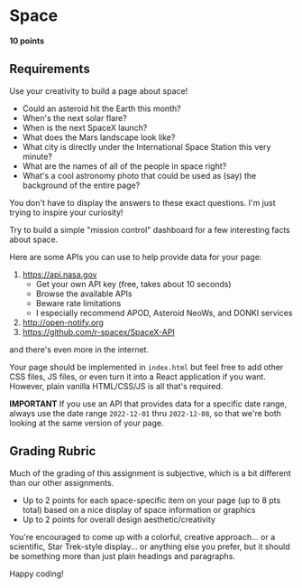 # Space

**10 points**

## Requirements

Use your creativity to build a page about space!

* Could an asteroid hit the Earth this month?
* When's the next solar flare?
* When is the next SpaceX launch?
* What does the Mars landscape look like?
* What city is directly under the International Space Station this very minute?
* What are the names of all of the people in space right?
* What's a cool astronomy photo that could be used as (say) the background of the entire page?

You don't have to display the answers to these exact questions.  I'm just
trying to inspire your curiosity!

Try to build a simple "mission control" dashboard for a few interesting facts about space.

Here are some APIs you can use to help provide data for your page:

1. https://api.nasa.gov
   - Get your own API key (free, takes about 10 seconds)
   - Browse the available APIs
   - Beware rate limitations
   - I especially recommend APOD, Asteroid NeoWs, and DONKI services
2. http://open-notify.org
3. https://github.com/r-spacex/SpaceX-API

and there's even more in the internet.

Your page should be implemented in `index.html` but feel free to add other CSS files, JS files, or even turn it into a React application if you want.  However, plain vanilla HTML/CSS/JS is all that's required.

**IMPORTANT** If you use an API that provides data for a specific date range, always use the date range `2022-12-01` thru `2022-12-08`, so that we're both looking at the same version of your page.

## Grading Rubric

Much of the grading of this assignment is subjective, which is a bit
different than our other assignments. 

* Up to 2 points for each space-specific item on your page (up to 8 pts total) based on a nice display of space information or graphics
* Up to 2 points for overall design aesthetic/creativity

You're encouraged to come up with a colorful, creative approach... or a scientific, Star Trek-style display... or anything else you prefer, but it should be something more than just plain headings and paragraphs.

Happy coding!


